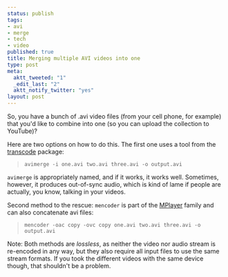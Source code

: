 ```yaml
--- 
status: publish
tags: 
- avi
- merge
- tech
- video
published: true
title: Merging multiple AVI videos into one
type: post
meta: 
  aktt_tweeted: "1"
  _edit_last: "2"
  aktt_notify_twitter: "yes"
layout: post
---
```

So, you have a bunch of .avi video files (from your cell phone, for example) that you'd like to combine into one (so you can upload the collection to YouTube)?

Here are two options on how to do this. The first one uses a tool from the <a href="http://www.transcoding.org/">transcode</a> package:

<blockquote><code>avimerge -i one.avi two.avi three.avi -o output.avi</code></blockquote>

<code>avimerge</code> is appropriately named, and if it works, it works well. Sometimes, however, it produces out-of-sync audio, which is kind of lame if people are actually, you know, talking in your videos.

Second method to the rescue: <code>mencoder</code> is part of the <a href="http://www.mplayerhq.hu/">MPlayer</a> family and can also concatenate avi files:

<blockquote><code>mencoder -oac copy -ovc copy one.avi two.avi three.avi -o output.avi</code></blockquote>

Note: Both methods are <em>lossless</em>, as neither the video nor audio stream is re-encoded in any way, but they also require all input files to use the same stream formats. If you took the different videos with the same device though, that shouldn't be a problem.
